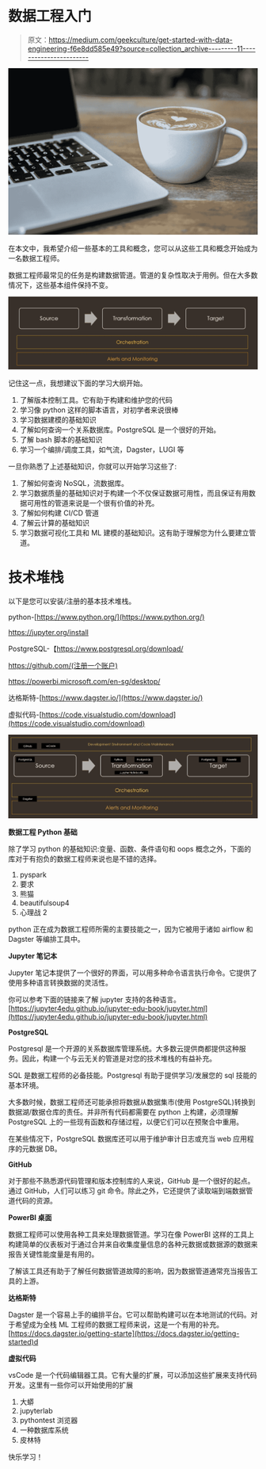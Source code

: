 # 数据工程入门

> 原文：<https://medium.com/geekculture/get-started-with-data-engineering-f6e8dd585e49?source=collection_archive---------11----------------------->

![](img/2365fdaf1870562a17ff3c594c4ce82b.png)

在本文中，我希望介绍一些基本的工具和概念，您可以从这些工具和概念开始成为一名数据工程师。

数据工程师最常见的任务是构建数据管道。管道的复杂性取决于用例。但在大多数情况下，这些基本组件保持不变。

![](img/62fd9ca32e9c05e20150399305a64965.png)

记住这一点，我想建议下面的学习大纲开始。

1.  了解版本控制工具。它有助于构建和维护您的代码
2.  学习像 python 这样的脚本语言，对初学者来说很棒
3.  学习数据建模的基础知识
4.  了解如何查询一个关系数据库。PostgreSQL 是一个很好的开始。
5.  了解 bash 脚本的基础知识
6.  学习一个编排/调度工具，如气流，Dagster，LUGI 等

一旦你熟悉了上述基础知识，你就可以开始学习这些了:

1.  了解如何查询 NoSQL，流数据库。
2.  学习数据质量的基础知识对于构建一个不仅保证数据可用性，而且保证有用数据可用性的管道来说是一个很有价值的补充。
3.  了解如何构建 CI/CD 管道
4.  了解云计算的基础知识
5.  学习数据可视化工具和 ML 建模的基础知识。这有助于理解您为什么要建立管道。

# 技术堆栈

以下是您可以安装/注册的基本技术堆栈。

python-[https://www.python.org/](https://www.python.org/)

https://jupyter.org/install

PostgreSQL-【https://www.postgresql.org/download/ 

https://github.com/(注册一个账户)

https://powerbi.microsoft.com/en-sg/desktop/

达格斯特-[https://www.dagster.io/](https://www.dagster.io/)

虚拟代码-[https://code.visualstudio.com/download](https://code.visualstudio.com/download)

![](img/d5f933abe9234cf05765aa0460d96d3d.png)

**数据工程 Python 基础**

除了学习 python 的基础知识:变量、函数、条件语句和 oops 概念之外，下面的库对于有抱负的数据工程师来说也是不错的选择。

1.  pyspark
2.  要求
3.  熊猫
4.  beautifulsoup4
5.  心理战 2

python 正在成为数据工程师所需的主要技能之一，因为它被用于诸如 airflow 和 Dagster 等编排工具中。

**Jupyter 笔记本**

Jupyter 笔记本提供了一个很好的界面，可以用多种命令语言执行命令。它提供了使用多种语言转换数据的灵活性。

你可以参考下面的链接来了解 jupyter 支持的各种语言。[https://jupyter4edu.github.io/jupyter-edu-book/jupyter.html](https://jupyter4edu.github.io/jupyter-edu-book/jupyter.html)

**PostgreSQL**

Postgresql 是一个开源的关系数据库管理系统。大多数云提供商都提供这种服务。因此，构建一个与云无关的管道是对您的技术堆栈的有益补充。

SQL 是数据工程师的必备技能。Postgresql 有助于提供学习/发展您的 sql 技能的基本环境。

大多数时候，数据工程师还可能承担将数据从数据集市(使用 PostgreSQL)转换到数据湖/数据仓库的责任。并非所有代码都需要在 python 上构建，必须理解 PostgreSQL 上的一些现有函数和存储过程，以便它们可以在预聚合中重用。

在某些情况下，PostgreSQL 数据库还可以用于维护审计日志或充当 web 应用程序的元数据 DB。

**GitHub**

对于那些不熟悉源代码管理和版本控制库的人来说，GitHub 是一个很好的起点。通过 GitHub，人们可以练习 git 命令。除此之外，它还提供了读取端到端数据管道代码的资源。

**PowerBI 桌面**

数据工程师可以使用各种工具来处理数据管道。学习在像 PowerBI 这样的工具上构建简单的仪表板对于通过合并来自收集度量信息的各种元数据或数据源的数据来报告关键性能度量是有用的。

了解该工具还有助于了解任何数据管道故障的影响，因为数据管道通常充当报告工具的上游。

**达格斯特**

Dagster 是一个容易上手的编排平台。它可以帮助构建可以在本地测试的代码。对于希望成为全栈 ML 工程师的数据工程师来说，这是一个有用的补充。[https://docs.dagster.io/getting-starte](https://docs.dagster.io/getting-started)d

**虚拟代码**

vsCode 是一个代码编辑器工具。它有大量的扩展，可以添加这些扩展来支持代码开发。这里有一些你可以开始使用的扩展

1.  大蟒
2.  jupyterlab
3.  pythontest 浏览器
4.  一种数据库系统
5.  皮林特

快乐学习！